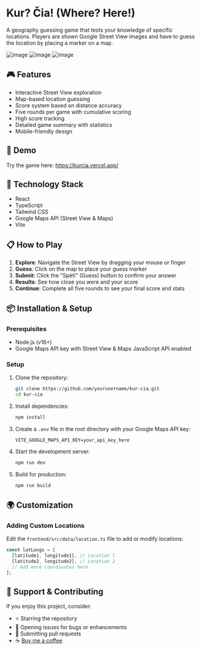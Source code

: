 # Kur? Čia! (Where? Here!)

A geography guessing game that tests your knowledge of specific locations. Players are shown Google Street View images and have to guess the location by placing a marker on a map.

![image](https://github.com/user-attachments/assets/5d8806ad-5304-40d6-8083-2b001e159bc5)
![image](https://github.com/user-attachments/assets/588625cf-ac7a-4e72-8d2d-6d56af2cc0c7)
![image](https://github.com/user-attachments/assets/2fef6279-a4aa-4bff-8d7b-f759d18d9e0b)


## 🎮 Features

- Interactive Street View exploration
- Map-based location guessing
- Score system based on distance accuracy
- Five rounds per game with cumulative scoring
- High score tracking
- Detailed game summary with statistics
- Mobile-friendly design

## 🚀 Demo

Try the game here: https://kurcia.vercel.app/

## 🔧 Technology Stack

- React
- TypeScript
- Tailwind CSS
- Google Maps API (Street View & Maps)
- Vite

## 📋 How to Play

1. **Explore**: Navigate the Street View by dragging your mouse or finger
2. **Guess**: Click on the map to place your guess marker
3. **Submit**: Click the "Spėti" (Guess) button to confirm your answer
4. **Results**: See how close you were and your score
5. **Continue**: Complete all five rounds to see your final score and stats

## 📦 Installation & Setup

### Prerequisites

- Node.js (v16+)
- Google Maps API key with Street View & Maps JavaScript API enabled

### Setup

1. Clone the repository:
   ```bash
   git clone https://github.com/yourusername/kur-cia.git
   cd kur-cia
   ```

2. Install dependencies:
   ```bash
   npm install
   ```

3. Create a `.env` file in the root directory with your Google Maps API key:
   ```
   VITE_GOOGLE_MAPS_API_KEY=your_api_key_here
   ```

4. Start the development server:
   ```bash
   npm run dev
   ```

5. Build for production:
   ```bash
   npm run build
   ```

## 🌍 Customization

### Adding Custom Locations

Edit the `frontend/src/data/location.ts` file to add or modify locations:

```typescript
const latLongs = [
  [latitude1, longitude1], // Location 1
  [latitude2, longitude2], // Location 2
  // Add more coordinates here
];
```

## 🙏 Support & Contributing

If you enjoy this project, consider:
- ⭐ Starring the repository
- 🐛 Opening issues for bugs or enhancements
- 🔀 Submitting pull requests
- ☕ [Buy me a coffee](https://ko-fi.com/danvol)
